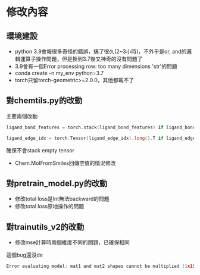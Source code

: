 # 修改內容
## 環境建設
- python 3.9會報很多奇怪的錯誤，搞了很久(2~3小時)，不外乎是or, and的邏輯運算子操作問題，但是換到3.7後又神奇的沒有問題了
- 3.9會有一個Error processing row: too many dimensions 'str'的問題
- conda create -n my_env python=3.7
- torch只留torch-geometric>=2.0.0，其他都載不了
## 對chemtils.py的改動
主要兩個改動
```c
ligand_bond_features = torch.stack(ligand_bond_features) if ligand_bond_features else torch.empty((0, 11))
```
```c
ligand_edge_idx = torch.Tensor(ligand_edge_idx).long().T if ligand_edge_idx else torch.empty((2, 0)).long()
```
確保不會stack empty tensor
- Chem.MolFromSmiles回傳空值的情況修改

## 對pretrain_model.py的改動
- 修改total loss是Int無法backward的問題
- 修改total loss原地操作的問題

## 對trainutils_v2的改動
- 修改mse計算時兩個維度不同的問題，已確保相同

這個bug還沒de
```c
Error evaluating model: mat1 and mat2 shapes cannot be multiplied (1x153 and 155x512)
```



